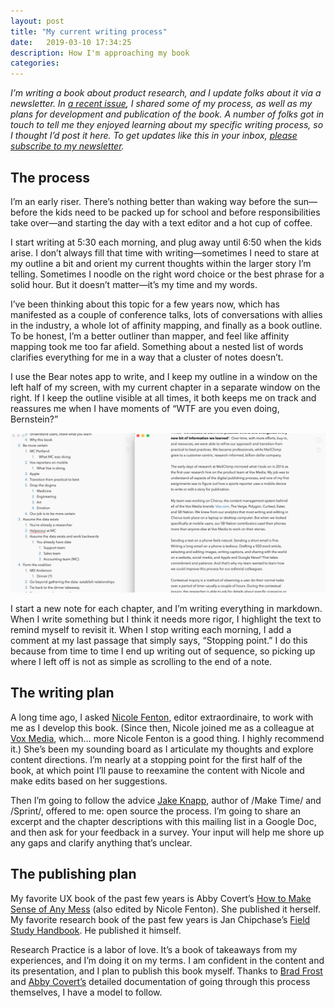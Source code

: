 ```yaml
---
layout: post
title: "My current writing process"
date:   2019-03-10 17:34:25
description: How I'm approaching my book
categories:
---
```

*I’m writing a book about product research, and I update folks about it via a newsletter. In [a recent issue](https://mailchi.mp/71670cb9b337/an-update-on-the-research-practice-book), I shared some of my process, as well as my plans for development and publication of the book. A number of folks got in touch to tell me they enjoyed learning about my specific writing process, so I thought I’d post it here. To get updates like this in your inbox, [please subscribe to my newsletter](http://gregg.io/book/).*


## The process
I’m an early riser. There’s nothing better than waking way before the sun—before the kids need to be packed up for school and before responsibilities take over—and starting the day with a text editor and a hot cup of coffee.

I start writing at 5:30 each morning, and plug away until 6:50 when the kids arise. I don’t always fill that time with writing—sometimes I need to stare at my outline a bit and orient my current thoughts within the larger story I’m telling. Sometimes I noodle on the right word choice or the best phrase for a solid hour. But it doesn’t matter—it’s my time and my words.

I’ve been thinking about this topic for a few years now, which has manifested as a couple of conference talks, lots of conversations with allies in the industry, a whole lot of affinity mapping, and finally as a book outline. To be honest, I’m a better outliner than mapper, and feel like affinity mapping took me too far afield. Something about a nested list of words clarifies everything for me in a way that a cluster of notes doesn’t.

I use the Bear notes app to write, and I keep my outline in a window on the left half of my screen, with my current chapter in a separate window on the right. If I keep the outline visible at all times, it both keeps me on track and reassures me when I have moments of “WTF are you even doing, Bernstein?”

![The book outline (l) and a chapter-in-progress (r)](/assets/images/writing_setup.jpg "Bear notes app setup")

I start a new note for each chapter, and I’m writing everything in markdown. When I write something but I think it needs more rigor, I highlight the text to remind myself to revisit it. When I stop writing each morning, I add a comment at my last passage that simply says, “Stopping point.” I do this because from time to time I end up writing out of sequence, so picking up where I left off is not as simple as scrolling to the end of a note.

## The writing plan
A long time ago, I asked [Nicole Fenton](https://www.nicolefenton.com/), editor extraordinaire, to work with me as I develop this book. (Since then, Nicole joined me as a colleague at [Vox Media](http://voxmedia.com/), which… more Nicole Fenton is a good thing. I highly recommend it.) She’s been my sounding board as I articulate my thoughts and explore content directions. I’m nearly at a stopping point for the first half of the book, at which point I’ll pause to reexamine the content with Nicole and make edits based on her suggestions.

Then I’m going to follow the advice [Jake Knapp](https://jakeknapp.com/), author of /Make Time/ and /Sprint/, offered to me: open source the process. I’m going to share an excerpt and the chapter descriptions with this mailing list in a Google Doc, and then ask for your feedback in a survey. Your input will help me shore up any gaps and clarify anything that’s unclear.

## The publishing plan
My favorite UX book of the past few years is Abby Covert’s [How to Make Sense of Any Mess](http://abbytheia.com/makesense/) (also edited by Nicole Fenton). She published it herself. My favorite research book of the past few years is Jan Chipchase’s [Field Study Handbook](https://www.thefieldstudyhandbook.com/). He published it himself.

Research Practice is a labor of love. It’s a book of takeaways from my experiences, and I’m doing it on my terms. I am confident in the content and its presentation, and I plan to publish this book myself. Thanks to [Brad Frost](http://bradfrost.com/blog/post/self-publishing-a-book-for-fun-and-profit/) and [Abby Covert’s](http://abbytheia.com/2014/11/06/how-i-made-sense-of-my-mess/) detailed documentation of going through this process themselves, I have a model to follow.
